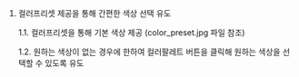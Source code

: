 1. 컬러프리셋 제공을 통해 간편한 색상 선택 유도
    
    1.1. 컬러프리셋을 통해 기본 색상 제공 (color_preset.jpg 파일 참조)
    
    1.2. 원하는 색상이 없는 경우에 한하여 컬러팔레트 버튼을 클릭해 원하는 색상을 선택할 수 있도록 유도 
